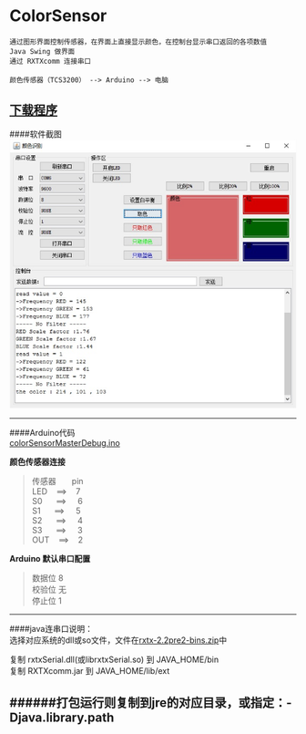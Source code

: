# ColorSensor


    通过图形界面控制传感器，在界面上直接显示颜色，在控制台显示串口返回的各项数值
    Java Swing 做界面
    通过 RXTXcomm 连接串口
    
    颜色传感器（TCS3200） --> Arduino --> 电脑


[下载程序](https://github.com/wangwen135/ColorSensor/raw/master/ColorSensor/release/ColorSensor-0.1.zip)
---

####软件截图  
![image](https://github.com/wangwen135/ColorSensor/blob/master/ColorSensor/image/%E8%BD%AF%E4%BB%B6%E6%88%AA%E5%9B%BE.jpg)

---

####Arduino代码  
[colorSensorMasterDebug.ino](https://github.com/wangwen135/ColorSensor/blob/master/ColorSensor/arduino/colorSensorMasterDebug.ino)
  
**颜色传感器连接**  
>传感器&nbsp;&nbsp;&nbsp;&nbsp;&nbsp;&nbsp; pin  
>LED&nbsp;&nbsp;&nbsp;&nbsp;==>&nbsp;&nbsp;&nbsp; 7  
>S0 &nbsp;&nbsp;&nbsp;&nbsp;&nbsp;==>&nbsp;&nbsp;&nbsp;&nbsp; 6  
>S1 &nbsp;&nbsp;&nbsp;&nbsp;&nbsp;==>&nbsp;&nbsp;&nbsp;&nbsp; 5  
>S2 &nbsp;&nbsp;&nbsp;&nbsp;&nbsp;==>&nbsp;&nbsp;&nbsp;&nbsp; 4  
>S3 &nbsp;&nbsp;&nbsp;&nbsp;&nbsp;==>&nbsp;&nbsp;&nbsp;&nbsp; 3  
>OUT&nbsp;&nbsp;&nbsp;&nbsp;==>&nbsp;&nbsp;&nbsp; 2  

**Arduino 默认串口配置**  
>数据位 8  
>校验位 无  
>停止位 1  

---

####java连串口说明：  
选择对应系统的dll或so文件，文件在[rxtx-2.2pre2-bins.zip](https://github.com/wangwen135/ColorSensor/raw/master/ColorSensor/rxtx/rxtx-2.2pre2-bins.zip)中

复制 rxtxSerial.dll(或librxtxSerial.so) 到 JAVA_HOME/bin  
复制 RXTXcomm.jar 到 JAVA_HOME/lib/ext  

######打包运行则复制到jre的对应目录，或指定：-Djava.library.path
---


